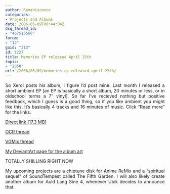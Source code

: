 ```yaml
---
author: Ramaniscence
categories:
- Projects and Albums
date: 2006-05-09T00:44:04Z
dsq_thread_id:
- "467513566"
forum:
- "12"
guid: "313"
id: 1227
title: Memories EP released April 25th
topic:
- "2850"
url: /2006/05/09/memories-ep-released-april-25th/
---
```


<div align="justify">
  So Xerol posts his album, I figure I&#8217;d post mine. Last month I released a short ambient EP [an EP is basically a short album, 20 minutes or less, or in oldschool terms a 7&#8243; vinyl]. So far I&#8217;ve recieved nothing but positive feedback, which I guess is a good thing, so if you like ambient you might like this. It&#8217;s basically 4 tracks and 16 minutes of music. Click &#8220;Read more&#8221; for the links.
</div>

<a href="http://compost.lggaming.com/soc/oc-Memories_EP.rar" target="_self">Direct link [17.3 MB]</a>

<a href="http://www.ocremix.org/phpBB2/viewtopic.php?t=83089" target="_blank">OCR thread</a>

<a href="http://www.vgmix.com/vg25/viewtopic.php?id=1187" target="_blank">VGMix thread</a>

<a href="http://www.deviantart.com/view/32959374/" target="_blank">My DeviantArt page for the album art</a>

TOTALLY SHILLING RIGHT NOW

<div align="justify">
  My upcoming projects are a chiptune disk for Anime ReMix and a &#8220;spiritual sequel&#8221; of SoundTempest called The Fifth Garden. I will also likely create another album for Auld Lang Sine 4, whenever Ubik decides to announce that.
</div>